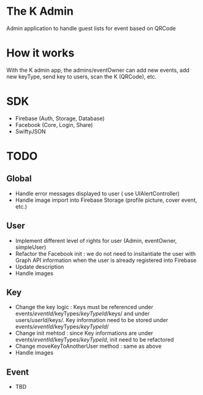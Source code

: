 # The K Admin
Admin application to handle guest lists for event based on QRCode

# How it works 
With the K admin app, the admins/eventOwner can add new events, add new keyType, send key to users, scan the K (QRCode), etc.

# SDK
* Firebase (Auth, Storage, Database)
* Facebook (Core, Login, Share)
* SwiftyJSON

# TODO 

## Global 
* Handle error messages displayed to user ( use UIAlertController)
* Handle image import into Firebase Storage (profile picture, cover event, etc.)


## User 
* Implement different level of rights for user (Admin, eventOwner, simpleUser)
* Refactor the Facebook init : we do not need to insitantiate the user with Graph API information when the user is already registered into Firebase
* Update description
* Handle images

## Key 
* Change the key logic : Keys must be referenced under events/_eventId_/keyTypes/_keyTypeId_/keys/ and under users/_userId_/keys/. Key information need to be stored under events/_eventId_/keyTypes/_keyTypeId_/
* Change init mehtod : since Key informations are under events/_eventId_/keyTypes/_keyTypeId_, init need to be refactored
* Change moveKeyToAnotherUser method : same as above
* Handle images


## Event 
* TBD


